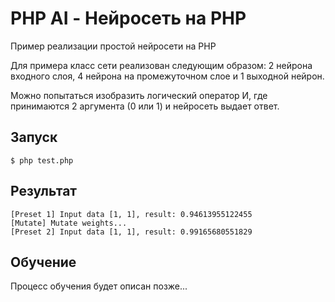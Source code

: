# PHP AI - Нейросеть на PHP
Пример реализации простой нейросети на PHP

Для примера класс сети реализован следующим образом:
2 нейрона входного слоя, 4 нейрона на промежуточном слое и 1 выходной нейрон.

Можно попытаться изобразить логический оператор И, где принимаются 2 аргумента (0 или 1) и нейросеть выдает ответ.

## Запуск
``
$ php test.php
``
## Результат
````
[Preset 1] Input data [1, 1], result: 0.94613955122455
[Mutate] Mutate weights...
[Preset 2] Input data [1, 1], result: 0.99165680551829
````

## Обучение
Процесс обучения будет описан позже...
